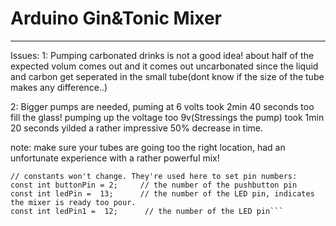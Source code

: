 # Arduino Gin&Tonic Mixer
____
Issues: 
1: Pumping carbonated drinks is not a good idea! about half of the expected volum comes out and it comes out uncarbonated since the liquid and carbon get seperated in the small tube(dont know if the size of the tube makes any difference..)

2: Bigger pumps are needed, puming at 6 volts took 2min 40 seconds too fill the glass! pumping up the voltage too 9v(Stressings the pump) took 1min 20 seconds yilded a rather impressive 50% decrease in time.

note: make sure your tubes are going too the right location, had an unfortunate experience with a rather powerful mix! 

```
// constants won't change. They're used here to set pin numbers:
const int buttonPin = 2;     // the number of the pushbutton pin 
const int ledPin =  13;      // the number of the LED pin, indicates the mixer is ready too pour.
const int ledPin1 =  12;      // the number of the LED pin```
